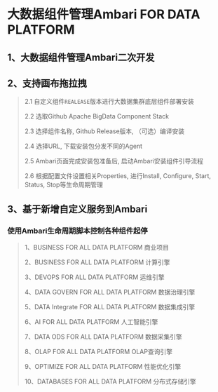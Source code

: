 # 大数据组件管理Ambari FOR DATA PLATFORM

## 1、大数据组件管理Ambari二次开发

## 2、支持画布拖拉拽
> 2.1 自定义组件`REALEASE`版本进行大数据集群底层组件部署安装
>
> 2.2 选取Github Apache BigData Component Stack
>
> 2.3 选择组件名称, Github Release版本, （可选）编译安装
>
> 2.4 选择URL, 下载安装包分发不同的Agent
>
> 2.5 Ambari页面完成安装包准备后, 启动Ambari安装组件引导流程
>
> 2.6 根据配置文件设置相关Properties, 进行Install, Configure, Start, Status, Stop等生命周期管理

## 3、基于新增自定义服务到Ambari
### 使用Ambari生命周期脚本控制各种组件起停

> 1、BUSINESS FOR ALL DATA PLATFORM 商业项目
> 
> 2、BUSINESS FOR ALL DATA PLATFORM 计算引擎
> 
> 3、DEVOPS FOR ALL DATA PLATFORM 运维引擎
> 
> 4、DATA GOVERN FOR ALL DATA PLATFORM 数据治理引擎
> 
> 5、DATA Integrate FOR ALL DATA PLATFORM 数据集成引擎
> 
> 6、AI FOR ALL DATA PLATFORM 人工智能引擎
> 
> 7、DATA ODS FOR ALL DATA PLATFORM 数据采集引擎
> 
> 8、OLAP FOR ALL DATA PLATFORM OLAP查询引擎
> 
> 9、OPTIMIZE FOR ALL DATA PLATFORM 性能优化引擎
> 
> 10、DATABASES FOR ALL DATA PLATFORM 分布式存储引擎

